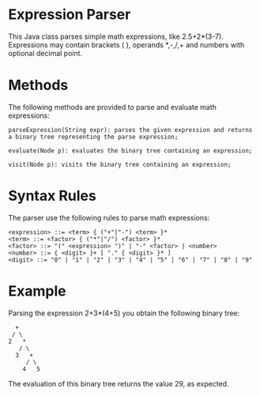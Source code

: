 # Expression Parser
This Java class parses simple math expressions, like 2.5+2*(3-7).
Expressions may contain brackets ( ), operands *,-,/,+ and numbers with optional decimal point.

# Methods
The following methods are provided to parse and evaluate math expressions:
```
parseExpression(String expr): parses the given expression and returns a binary tree representing the parse expression;

evaluate(Node p): evaluates the binary tree containing an expression;

visit(Node p): visits the binary tree containing an expression;
```

# Syntax Rules
The parser use the following rules to parse math expressions:
```
<expression> ::= <term> { ("+"|"-") <term> }*
<term> ::= <factor> { ("*"|"/") <factor> }*
<factor> ::= "(" <expression> ")" | "-" <factor> | <number>
<number> ::= { <digit> }+ [ "." { <digit> }* ]
<digit> ::= "0" | "1" | "2" | "3" | "4" | "5" | "6" | "7" | "8" | "9"
```

# Example

Parsing the expression 2+3*(4+5) you obtain the following binary tree:

```
  +
 / \
2   *
   / \
  3   +
     / \
    4   5
```
The evaluation of this binary tree returns the value 29, as expected.

